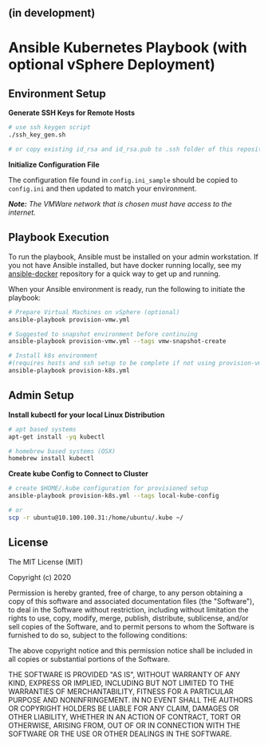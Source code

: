 ## (in development)

# Ansible Kubernetes Playbook (with optional vSphere Deployment)

## Environment Setup

**Generate SSH Keys for Remote Hosts**

```bash
# use ssh keygen script
./ssh_key_gen.sh

# or copy existing id_rsa and id_rsa.pub to .ssh folder of this repository
```

**Initialize Configuration File**

The configuration file found in `config.ini_sample` should be copied to
`config.ini` and then updated to match your environment.

_**Note:** The VMWare network that is chosen must have access to the internet._

## Playbook Execution

To run the playbook, Ansible must be installed on your admin workstation. If
you not have Ansible installed, but have docker running locally, see my
[ansible-docker](https://github.com/nmarus/ansible-docker) repository for a
quick way to get up and running.

When your Ansible environment is ready, run the following to initiate the
playbook:

```bash
# Prepare Virtual Machines on vSphere (optional)
ansible-playbook provision-vmw.yml

# Suggested to snapshot environment before continuing
ansible-playbook provision-vmw.yml --tags vmw-snapshot-create

# Install k8s environment
#(requires hosts and ssh setup to be complete if not using provision-vmw)
ansible-playbook provision-k8s.yml
```

## Admin Setup

**Install kubectl for your local Linux Distribution**

```bash
# apt based systems
apt-get install -yq kubectl

# homebrew based systems (OSX)
homebrew install kubectl
```

**Create kube Config to Connect to Cluster**

```bash
# create $HOME/.kube configuration for provisioned setup
ansible-playbook provision-k8s.yml --tags local-kube-config

# or
scp -r ubuntu@10.100.100.31:/home/ubuntu/.kube ~/
```

## License

The MIT License (MIT)

Copyright (c) 2020

Permission is hereby granted, free of charge, to any person obtaining a copy
of this software and associated documentation files (the "Software"), to deal
in the Software without restriction, including without limitation the rights
to use, copy, modify, merge, publish, distribute, sublicense, and/or sell
copies of the Software, and to permit persons to whom the Software is
furnished to do so, subject to the following conditions:

The above copyright notice and this permission notice shall be included in
all copies or substantial portions of the Software.

THE SOFTWARE IS PROVIDED "AS IS", WITHOUT WARRANTY OF ANY KIND, EXPRESS OR
IMPLIED, INCLUDING BUT NOT LIMITED TO THE WARRANTIES OF MERCHANTABILITY,
FITNESS FOR A PARTICULAR PURPOSE AND NONINFRINGEMENT. IN NO EVENT SHALL THE
AUTHORS OR COPYRIGHT HOLDERS BE LIABLE FOR ANY CLAIM, DAMAGES OR OTHER
LIABILITY, WHETHER IN AN ACTION OF CONTRACT, TORT OR OTHERWISE, ARISING FROM,
OUT OF OR IN CONNECTION WITH THE SOFTWARE OR THE USE OR OTHER DEALINGS IN
THE SOFTWARE.
